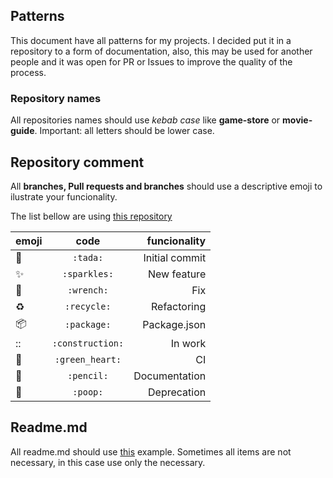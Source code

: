 ## Patterns

This document have all patterns for my projects. I decided put it in a repository to a form of documentation, also, this may be used for another people and it was open for PR or Issues to improve the quality of the process.

### Repository names

All repositories names should use *kebab case* like **game-store** or **movie-guide**.
Important: all letters should be lower case.

## Repository comment

All **branches, Pull requests and branches** should use a descriptive emoji to ilustrate your funcionality.

The list bellow are using [this repository](https://gist.github.com/rxaviers/7360908)

| emoji         | code            | funcionality  |
| ------------- |:---------------:| -------------:|
| :tada:        | `:tada:`        | Initial commit|
| :sparkles:    | `:sparkles:`    | New feature   |
| :wrench:      | `:wrench:`      | Fix           |
| :recycle:     | `:recycle:`     | Refactoring   |
| :package:     | `:package:`     | Package.json  |
| ::            | `:construction:`| In work       |
| :green_heart: | `:green_heart:` | CI            |
| :pencil:      | `:pencil:`      | Documentation |
| :poop:        | `:poop:`        | Deprecation   |


## Readme.md

All readme.md should use [this](https://github.com/elsewhencode/project-guidelines/blob/master/README.sample.md) example. Sometimes all items are not necessary, in this case use only the necessary.


